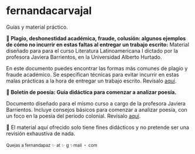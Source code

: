 # fernandacarvajal
Guías y material práctico. 
<p> <b> 📌 Plagio, deshonestidad académica, fraude, colusión: algunos ejemplos de cómo no incurrir en estas faltas al entregar un trabajo escrito:</b> Material diseñado para para el curso Literatura Latinoamericana I dictado por la profesora Javiera Barrientos, en la Universidad Alberto Hurtado.   </p> 
  <p> En este documento puedes encontrar las formas más comunes de plagio y fraude académico. Se especifican técnicas para evitar incurrir en estas malas prácticas a la hora de entregar un trabajo escrito. Revísalo <a href="https://github.com/facarvajalg/fernandacarvajal/blob/33aa3e1891d2259ade6cdb5e86f2fcb9314b3d2b/Gui%CC%81a%20plagio%202020.pdf">aquí</a>. 
  
  
<p> <b> 📌 Boletín de poesía: Guía didáctica para comenzar a analizar poesía. </b> </p> 
  <p> Documento diseñado para el mismo curso a cargo de la profesora Javiera Barrientos. Incluye consejos básicos para comenzar a analizar poesía, con un foco en la poesía del periodo colonial. Revísalo  <a href="https://github.com/facarvajalg/fernandacarvajal/blob/33aa3e1891d2259ade6cdb5e86f2fcb9314b3d2b/Boleti%CC%81n%20de%20poesi%CC%81a.pdf">aquí</a>. </p>
  
  
    
<p> 🔺 El material aquí ofrecido solo tiene fines didácticos y no pretende ser una revisión exhaustiva de nada. </p>   
   
<p> <sup>  Quejas a fernandapaz ✨ at ✨ g ✨mail ・ com </sup> </p> 
